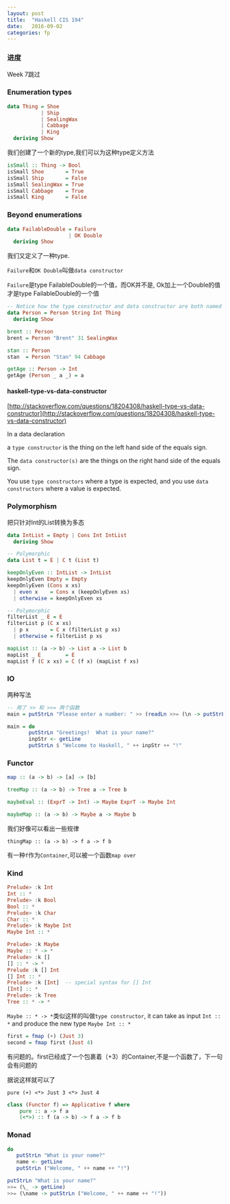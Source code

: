 ```yaml
---
layout: post
title:  "Haskell CIS 194"
date:   2016-09-02
categories: fp
---
```


### 进度

Week 7跳过




### Enumeration types

```haskell
data Thing = Shoe 
           | Ship 
           | SealingWax 
           | Cabbage 
           | King
  deriving Show
```

我们创建了一个新的type,我们可以为这种type定义方法


```haskell
isSmall :: Thing -> Bool
isSmall Shoe       = True
isSmall Ship       = False
isSmall SealingWax = True
isSmall Cabbage    = True
isSmall King       = False
```

### Beyond enumerations

```haskell
data FailableDouble = Failure
                    | OK Double
  deriving Show
```

我们又定义了一种type.

`Failure`和`OK Double`叫做`data constructor`

`Failure`是type FailableDouble的一个值，而OK并不是, Ok加上一个Double的值才是type FailableDouble的一个值

```haskell
-- Notice how the type constructor and data constructor are both named Person
data Person = Person String Int Thing
  deriving Show

brent :: Person
brent = Person "Brent" 31 SealingWax

stan :: Person
stan  = Person "Stan" 94 Cabbage

getAge :: Person -> Int
getAge (Person _ a _) = a
```

#### haskell-type-vs-data-constructor

[http://stackoverflow.com/questions/18204308/haskell-type-vs-data-constructor](http://stackoverflow.com/questions/18204308/haskell-type-vs-data-constructor)

In a data declaration

a `type constructor` is the thing on the left hand side of the equals sign.

The `data constructor(s)` are the things on the right hand side of the equals sign. 

You use `type constructors` where a type is expected, and you use `data constructors` where a value is expected.

### Polymorphism

把只针对Int的List转换为多态

```haskell
data IntList = Empty | Cons Int IntList
  deriving Show

-- Polymorphic
data List t = E | C t (List t)
```

```haskell
keepOnlyEven :: IntList -> IntList
keepOnlyEven Empty = Empty
keepOnlyEven (Cons x xs)
  | even x    = Cons x (keepOnlyEven xs)
  | otherwise = keepOnlyEven xs

-- Polymorphic
filterList _ E = E
filterList p (C x xs)
  | p x       = C x (filterList p xs)
  | otherwise = filterList p xs

mapList :: (a -> b) -> List a -> List b
mapList _ E        = E
mapList f (C x xs) = C (f x) (mapList f xs)
```

### IO

两种写法

```haskell
-- 用了 >> 和 >>= 两个函数
main = putStrLn "Please enter a number: " >> (readLn >>= (\n -> putStrLn (show (n+1))))

main = do
       putStrLn "Greetings!  What is your name?"
       inpStr <- getLine
       putStrLn $ "Welcome to Haskell, " ++ inpStr ++ "!"
```

### Functor

```haskell
map :: (a -> b) -> [a] -> [b]

treeMap :: (a -> b) -> Tree a -> Tree b

maybeEval :: (ExprT -> Int) -> Maybe ExprT -> Maybe Int

maybeMap :: (a -> b) -> Maybe a -> Maybe b
```

我们好像可以看出一些规律

`thingMap :: (a -> b) -> f a -> f b`

有一种`f`作为`Container`,可以被一个函数`map over`

### Kind

```haskell
Prelude> :k Int
Int :: *
Prelude> :k Bool
Bool :: *
Prelude> :k Char
Char :: *
Prelude> :k Maybe Int
Maybe Int :: *

Prelude> :k Maybe
Maybe :: * -> *
Prelude> :k []
[] :: * -> *
Prelude :k [] Int
[] Int :: *
Prelude> :k [Int]  -- special syntax for [] Int
[Int] :: *
Prelude> :k Tree
Tree :: * -> *
```

`Maybe :: * -> *`类似这样的叫做`type constructor`, it can take as input `Int :: *` and produce the new type `Maybe Int :: *`

```haskell
first = fmap (+) (Just 3)
second = fmap first (Just 4)
```

有问题的。first已经成了一个包裹着（+3）的Container,不是一个函数了，下一句会有问题的

据说这样就可以了

`pure (+) <*> Just 3 <*> Just 4`


```haskell
class (Functor f) => Applicative f where
    pure :: a -> f a
    (<*>) :: f (a -> b) -> f a -> f b
```

### Monad

```haskell
do
   putStrLn "What is your name?"
   name <- getLine
   putStrLn ("Welcome, " ++ name ++ "!")
```

```haskell
putStrLn "What is your name?"
>>= (\_ -> getLine)
>>= (\name -> putStrLn ("Welcome, " ++ name ++ "!"))
```